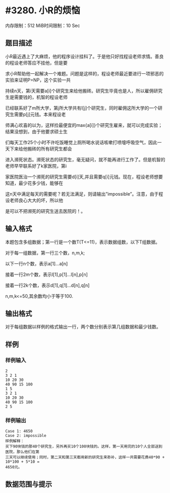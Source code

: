 # #3280. 小R的烦恼

内存限制：512 MiB时间限制：10 Sec

## 题目描述

小R最近遇上了大麻烦，他的程序设计挂科了。于是他只好找程设老师求情。善良的程设老师答应不挂他，但是要

求小R帮助他一起解决一个难题。问题是这样的，程设老师最近要进行一项邪恶的实验来证明P=NP，这个实验一共

持续n天，第i天需要a[i]个研究生来给他搬砖。研究生毕竟也是人，所以雇佣研究生是需要钱的，机智的程设老师

已经联系好了m所大学，第j所大学共有l[j]个研究生，同时雇佣这所大学的一个研究生需要p[j]元钱。本来程设老

师满心欢喜的以为，这样捡最便宜的max{a[i]}个研究生雇来，就可以完成实验；结果没想到，由于他要求硕士生

们每天工作25个小时不许吃饭睡觉上厕所喝水说话咳嗽打喷嚏呼吸空气，因此一天下来给他搬砖的所有研究生都会

进入濒死状态。濒死状态的研究生，毫无疑问，就不能再进行工作了。但是机智的老师早早联系好了k家医院，第i

家医院医治一个濒死的研究生需要d[i]天,并且需要q[i]元钱。现在，程设老师想要知道，最少花多少钱，能够在

这n天中满足每天的需要呢？若无法满足，则请输出&rdquo;impossible&rdquo;。注意，由于程设老师良心大大的坏，所以他

是可以不把濒死的研究生送去医院的！。

## 输入格式

本题包含多组数据；第一行是一个数T(T<=11)，表示数据组数，以下T组数据。

对于每一组数据，第一行三个数，n,m,k;

以下一行n个数，表示a[1]&hellip;a[n]

接着一行2m个数，表示l[1],p[1]&hellip;l[n],p[n]

接着一行2k个数，表示d[1],q[1]&hellip;d[n],q[n]

n,m,k<=50,其余数均小于等于100.

## 输出格式

对于每组数据以样例的格式输出一行，两个数分别表示第几组数据和最少钱数。

## 样例

### 样例输入

    
    2
    3 2 1
    10 20 30
    40 90 15 100
    1 5
    3 2 1
    10 20 30
    40 90 15 100
    2 5
    

### 样例输出

    
    Case 1: 4650
    Case 2: impossible
    样例解释：
    买下90块钱的那40个研究生，另外再买10个100块钱的。这样，第一天用完的10个人全部送到医院，那么他们在第
    三天可以继续使用；同时，第二天和第三天都用新的研究生来弥补，这样一共需要花费40*90 + 10*100 + 5*10 = 
    4650元。
    

## 数据范围与提示
